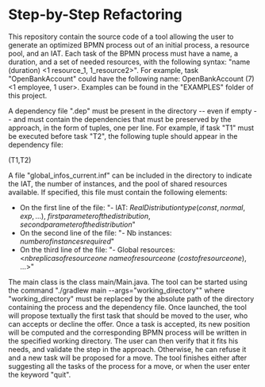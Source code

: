 # Step-by-Step Refactoring
This repository contain the source code of a tool allowing the user to generate an optimized BPMN process
out of an initial process, a resource pool, and an IAT.
Each task of the BPMN process must have a name, a duration, and a set of needed resources, with the following
syntax: "name (duration) <1 resource_1, 1_resource2>".
For example, task "OpenBankAccount" could have the following name: OpenBankAccount (7) <1 employee, 1 user>.
Examples can be found in the "EXAMPLES" folder of this project.

A dependency file "<filename>.dep" must be present in the directory -- even if empty -- and must contain the
dependencies that must be preserved by the approach, in the form of tuples, one per line.
For example, if task "T1" must be executed before task "T2", the following tuple should appear in the dependency file:

(T1,T2)

A file "global_infos_current.inf" can be included in the directory to indicate the IAT, the number of instances,
and the pool of shared resources available.
If specified, this file must contain the following elements:
- On the first line of the file: "- IAT: $RealDistribution type (const, normal, exp, ...)$, $first parameter of the distribution$, $second parameter of the distribution$"
- On the second line of the file: "- Nb instances: $number of instances required$"
- On the third line of the file: "- Global resources: <$nb replicas of resource one$ $name of resource one$ ($cost of resource one$), ...>"

The main class is the class main/Main.java.
The tool can be started using the command "./gradlew main --args="working_directory"" where "working_directory"
must be replaced by the absolute path of the directory containing the process and the dependency file.
Once launched, the tool will propose textually the first task that should be moved to the user, who can accepts or decline the offer.
Once a task is accepted, its new position will be computed and the corresponding BPMN process will be written in the specified working directory.
The user can then verify that it fits his needs, and validate the step in the approach.
Otherwise, he can refuse it and a new task will be proposed for a move.
The tool finishes either after suggesting all the tasks of the process for a move, or when the user enter the keyword "quit".
